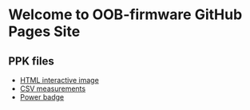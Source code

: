 # Welcome to OOB-firmware GitHub Pages Site

## PPK files
- [HTML interactive image](power_measurements_plot.html)
- [CSV measurements](power_measurements.csv)
- [Power badge](power_badge.json)
